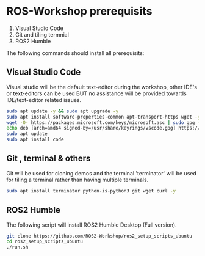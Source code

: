# ROS-Workshop prerequisits


1. Visual Studio Code
2. Git and tiling termnial
3. ROS2 Humble


The following commands should install all prerequisits:

## Visual Studio Code

Visual studio will be the default text-editor during the workshop, other IDE's or text-editors can be used BUT no assistance will be provided towards IDE/text-editor related issues.

```bash
sudo apt update -y && sudo apt upgrade -y
sudo apt install software-properties-common apt-transport-https wget -y
wget -O- https://packages.microsoft.com/keys/microsoft.asc | sudo gpg --dearmor | sudo tee /usr/share/keyrings/vscode.gpg
echo deb [arch=amd64 signed-by=/usr/share/keyrings/vscode.gpg] https://packages.microsoft.com/repos/vscode stable main | sudo tee /etc/apt/sources.list.d/vscode.list
sudo apt update
sudo apt install code
```


## Git , terminal & others

Git will be used for cloning demos and the terminal 'terminator' will be used for tiling a terminal rather than having multiple terminals.

```bash
sudo apt install terminator python-is-python3 git wget curl -y
```

## ROS2 Humble 

The following script will install ROS2 Humble Desktop (Full version).

```bash
git clone https://github.com/ROS2-Workshop/ros2_setup_scripts_ubuntu
cd ros2_setup_scripts_ubuntu 
./run.sh
```

